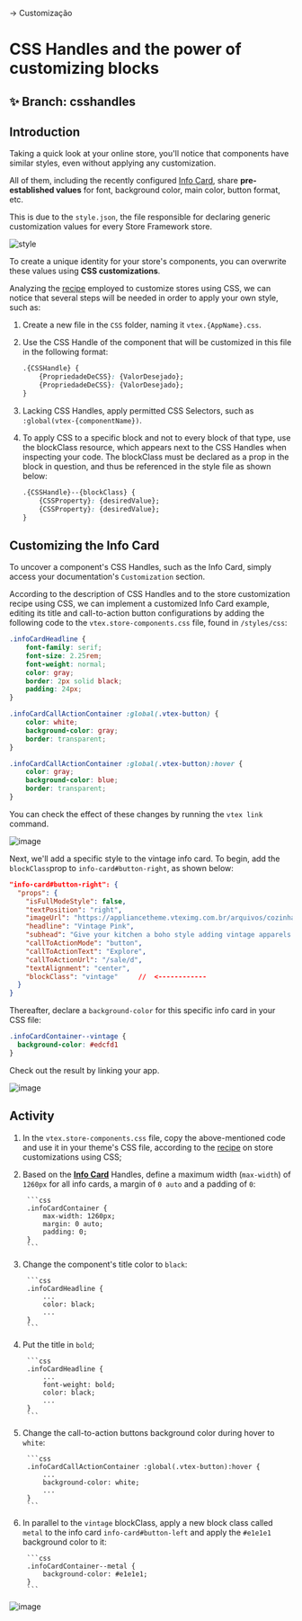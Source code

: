 -> Customização

# CSS Handles and the power of customizing blocks

## :sparkles: **Branch:** csshandles

## Introduction

Taking a quick look at your online store, you'll notice that components have similar styles, even without applying any customization. 

All of them, including the recently configured [Info Card](https://vtex.io/docs/components/all/vtex.store-components/info-card), share **pre-established values** for font, background color, main color, button format, etc.

This is due to the `style.json`, the file responsible for declaring generic customization values for every Store Framework store. 

![style](https://user-images.githubusercontent.com/52087100/69889933-60854400-12d2-11ea-8d11-97aef0f3bf83.png)

To create a unique identity for your store's components, you can overwrite these values using **CSS customizations**.

Analyzing the [recipe](https://vtex.io/docs/recipes/style/using-css-handles-for-store-customization) employed to customize stores using CSS, we can notice that several steps will be needed in order to apply your own style, such as:

1. Create a new file in the `CSS` folder, naming it `vtex.{AppName}.css`.
2. Use the CSS Handle of the component that will be customized in this file in the following format: 

    ```css
    .{CSSHandle} {
        {PropriedadeDeCSS}: {ValorDesejado};
        {PropriedadeDeCSS}: {ValorDesejado};
    }
    ```

3. Lacking CSS Handles, apply permitted CSS Selectors, such as `:global(vtex-{componentName})`.
4. To apply CSS to a specific block and not to every block of that type, use the blockClass resource, which appears next to the CSS Handles when inspecting your code. The blockClass must be declared as a prop in the block in question, and thus be referenced in the style file as shown below:

    ```css
    .{CSSHandle}--{blockClass} {
        {CSSProperty}: {desiredValue};
        {CSSProperty}: {desiredValue};
    }
    ```

## Customizing the Info Card

To uncover a component's CSS Handles, such as the Info Card, simply access your documentation's `Customization` section.

According to the description of CSS Handles and to the store customization recipe using CSS, we can implement a customized Info Card example, editing its title and call-to-action button configurations by adding the following code to the  `vtex.store-components.css` file, found in `/styles/css`:

```css
.infoCardHeadline {
    font-family: serif;
    font-size: 2.25rem;
    font-weight: normal;
    color: gray;
    border: 2px solid black;
    padding: 24px;
}

.infoCardCallActionContainer :global(.vtex-button) {
    color: white;
    background-color: gray;
    border: transparent;
}

.infoCardCallActionContainer :global(.vtex-button):hover {
    color: gray;
    background-color: blue;
    border: transparent;
}
```

You can check the effect of these changes by running the `vtex link` command.

![image](https://user-images.githubusercontent.com/12139385/70145123-2626f880-167e-11ea-97f4-65aaacba74c3.png)

Next, we'll add a specific style to the vintage info card. To begin, add the `blockClass`prop to `info-card#button-right`, as shown below:

```json
"info-card#button-right": {
  "props": {
    "isFullModeStyle": false,
    "textPosition": "right",
    "imageUrl": "https://appliancetheme.vteximg.com.br/arquivos/cozinha-rosa-min.png",
    "headline": "Vintage Pink",
    "subhead": "Give your kitchen a boho style adding vintage apparels.<br>Available until January 2020.",
    "callToActionMode": "button",
    "callToActionText": "Explore",
    "callToActionUrl": "/sale/d",
    "textAlignment": "center",
    "blockClass": "vintage"     //  <------------
  }
}
```

Thereafter, declare a `background-color` for this specific info card in your CSS file:

```css
.infoCardContainer--vintage {
  background-color: #edcfd1
}
```

Check out the result by linking your app.

![image](https://user-images.githubusercontent.com/12139385/70145268-743bfc00-167e-11ea-9dca-070d444b16b5.png)

## Activity

1. In the `vtex.store-components.css` file, copy the above-mentioned code and use it in your theme's CSS file, according to the [recipe](https://vtex.io/docs/recipes/style/using-css-handles-for-store-customization) on store customizations using CSS; 
2. Based on the [**Info Card**](https://vtex.io/docs/components/all/vtex.store-components/info-card) Handles, define a maximum width (`max-width`) of `1260px` for all info cards, a margin of `0 auto` and a padding of `0`:

        ```css
        .infoCardContainer {
            max-width: 1260px;
            margin: 0 auto;
            padding: 0;
        }
        ```

3. Change the component's title color to `black`:

        ```css
        .infoCardHeadline {
            ...
            color: black;
            ...
        }
        ```

4. Put the title in `bold`;

        ```css
        .infoCardHeadline {
            ...
            font-weight: bold;
            color: black;
            ...
        }
        ```

5. Change the call-to-action buttons background color during hover to `white`:

        ```css
        .infoCardCallActionContainer :global(.vtex-button):hover {
            ...
            background-color: white;
            ...
        }
        ```

6. In parallel to the `vintage` blockClass, apply a new block class called `metal` to the info card `info-card#button-left` and apply the `#e1e1e1` background color to it:

        ```css
        .infoCardContainer--metal {
            background-color: #e1e1e1;
        }
        ```

![image](https://user-images.githubusercontent.com/12139385/70145478-ead8f980-167e-11ea-8951-5d4b98e6d5c0.png)
